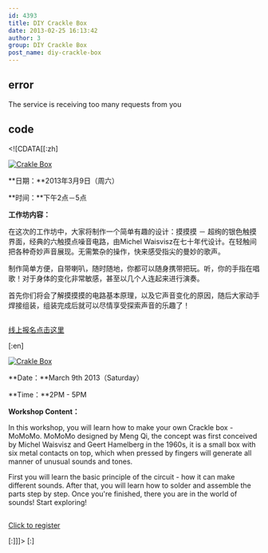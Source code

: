 ```yaml
---
id: 4393
title: DIY Crackle Box
date: 2013-02-25 16:13:42
author: 3
group: DIY Crackle Box
post_name: diy-crackle-box
---
```


## error
The service is receiving too many requests from you

## code
 <!\[CDATA\[\[:zh\]

[![Crakle Box](http://xinchejian.com/wp-content/uploads/2013/02/Crakle-Box-600x400.jpg)](http://139.162.84.35/wp-content/uploads/2013/02/Crakle-Box.jpg)

**日期：**2013年3月9日（周六）

**时间：**下午2点－5点 

**工作坊内容：**

在这次的工作坊中，大家将制作一个简单有趣的设计：摸摸摸 － 超绚的银色触摸界面，经典的六触摸点噪音电路，由Michel Waisvisz在七十年代设计。在轻触间把各种奇妙声音展现。无需繁杂的操作，快来感受指尖的曼妙的歌声。

制作简单方便，自带喇叭，随时随地，你都可以随身携带把玩。听，你的手指在唱歌！对于身体的变化非常敏感，甚至以几个人连起来进行演奏。

首先你们将会了解摸摸摸的电路基本原理，以及它声音变化的原因，随后大家动手焊接组装，组装完成后就可以尽情享受探索声音的乐趣了！

## 

  
[线上报名点击这里](http://xinchejian.com/event2/?ee=166)

\[:en\]

[![Crakle Box](http://xinchejian.com/wp-content/uploads/2013/02/Crakle-Box-600x400.jpg)](http://139.162.84.35/wp-content/uploads/2013/02/Crakle-Box.jpg)

**Date：**March 9th 2013（Saturday）

**Time：**2PM - 5PM

**Workshop Content：**

In this workshop, you will learn how to make your own Crackle box - MoMoMo. MoMoMo designed by Meng Qi, the concept was first conceived by Michel Waisvisz and Geert Hamelberg in the 1960s, it is a small box with six metal contacts on top, which when pressed by fingers will generate all manner of unusual sounds and tones.

First you will learn the basic principle of the circuit - how it can make different sounds. After that, you will learn how to solder and assemble the parts step by step. Once you're finished, there you are in the world of sounds! Start exploring!

## 

  
[Click to register](http://xinchejian.com/event2/?ee=166)

\[:\]\]\]> \[:\]
